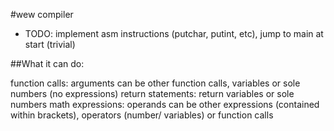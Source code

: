 #wew compiler

+ TODO: implement asm instructions (putchar, putint, etc), jump to main at start (trivial)

##What it can do:

  function calls: arguments can be other function calls, variables or sole numbers (no expressions)
  return statements: return variables or sole numbers
  math expressions: operands can be other expressions (contained within brackets), operators (number/ variables) or function calls
